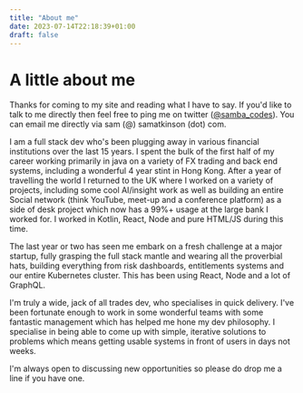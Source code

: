 ```yaml
---
title: "About me"
date: 2023-07-14T22:18:39+01:00
draft: false
---
```


# A little about me
Thanks for coming to my site and reading what I have to say.  If you'd like to talk to me directly then feel free to ping me on twitter ([@samba_codes](https://twitter.com/samba_codes)).   You can email me directly via sam (@) samatkinson (dot) com.  

I am a full stack dev who's been plugging away in various financial institutions over the last 15 years.  I spent the bulk of the first half of my career working primarily in java on a variety of FX trading and back end systems, including a wonderful 4 year stint in Hong Kong.  After a year of travelling the world I returned to the UK where I worked on a variety of projects, including some cool AI/insight work as well as building an entire Social network (think YouTube, meet-up and a conference platform) as a side of desk project which now has a 99%+ usage at the large bank I worked for.  I worked in Kotlin, React, Node and pure HTML/JS during this time.  

The last year or two has seen me embark on a fresh challenge at a major startup, fully grasping the full stack mantle and wearing all the proverbial hats, building everything from risk dashboards, entitlements systems and our entire Kubernetes cluster.  This has been using React, Node and a lot of GraphQL.

I'm truly a wide, jack of all trades dev, who specialises in quick delivery.  I've been fortunate enough to work in some wonderful teams with some fantastic management which has helped me hone my dev philosophy.  I specialise in being able to come up with simple, iterative solutions to problems which means getting usable systems in front of users in days not weeks.  

I'm always open to discussing new opportunities so please do drop me a line if you have one.